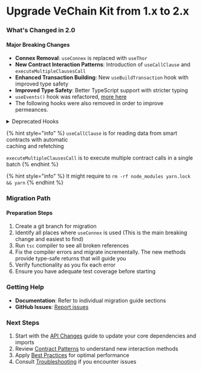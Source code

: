 # Upgrade VeChain Kit from 1.x to 2.x

### What's Changed in 2.0

#### Major Breaking Changes

* **Connex Removal**: `useConnex` is replaced with `useThor`
* **New Contract Interaction Patterns**: Introduction of `useCallClause` and `executeMultipleClausesCall`
* **Enhanced Transaction Building**: New `useBuildTransaction` hook with improved type safety
* **Improved Type Safety**: Better TypeScript support with stricter typing
* `useEvents()` hook was refactored, [more here](../../hooks/blockchain-hooks.md)
* The following hooks were also removed in order to improve permeances.

<details>

<summary>Deprecated Hooks</summary>

Utils Hooks

* useRoundAppVotes
* useSustainabilityActions

Galaxy Member Hooks

* useGMbalance
* useB3trToUpgrade
* useB3trToUpgradeToLevel
* useGetNodeIdAttached
* useGetTokenIdAttachedToNode
* useGMMaxLevel
* useParticipatedInGovernance
* useTokenIdByAccount
* useNFTImage
* useB3trDonated
* useGMBaseUri
* useSelectedTokenId
* useIsGMClaimable
* useSelectedGmNft
* useLevelOfToken
* useNFTMetadataUri

NodeManagement

* useGetNodeManager
* useIsNodeHolder
* useUserXNodes

VeBetterPassport

* useAccountLinking
* usePassportChecks
* useUserDelegation
* useUserStatus
* useAppSecurityLevel
* useGetCumulativeScoreWithDecay
* useGetDelegatee
* useGetDelegator
* useGetEntitiesLinkedToPassport
* useGetPassportForEntity
* useGetPendingDelegationsDelegateePOV
* useGetPendingDelegationsDelegatorPOV
* useGetPendingLinkings
* useIsEntity
* useIsPassportCheckEnabled
* useIsPassport
* useParticipationScoreThreshold
* useSecurityMultiplier
* useThresholdParticipationScore
* useThresholdParticipationScoreAtTimepoint
* useIsBlacklisted
* useIsWhitelisted
* useUserRoundScore

VBD VoterRewards:

* useLevelMultiplier

X2Earn Apps:

* useUserVotesInAllRounds
* useUserTopVotedApps

- useXNode
- useAppAdmin
- useAppExists
- useAppsEligibleInNextRound
- useGetX2EarnAppAvailableFunds
- useXAppsMetadataBaseUri
- useXNodeCheckCooldown

XAllocation Voting

* useAllocationAmount

- useXAppVotesQf

</details>

{% hint style="info" %}
`useCallClause` is for reading data from smart contracts with automatic\
caching and refetching

`executeMultipleClausesCall` is to execute multiple contract calls in a single batch
{% endhint %}

{% hint style="info" %}
It might require to `rm -rf node_modules yarn.lock && yarn`
{% endhint %}

### Migration Path

#### Preparation Steps

1. Create a git branch for migration
2. Identify all places where `useConnex` is used (This is the main breaking change and easiest to find)
3. Run `tsc` compiler to see all broken references
4. Fix the compiler errors and migrate incrementally. The new methods provide type-safe returns that will guide you
5. Verify functionality as you fix each error
6. Ensure you have adequate test coverage before starting

### Getting Help

* **Documentation**: Refer to individual migration guide sections
* **GitHub Issues**: [Report issues](https://github.com/vechain/vechain-kit/issues)

### Next Steps

1. Start with the [API Changes](api-migration-guide.md) guide to update your core dependencies and imports
2. Review [Contract Patterns](broken-reference) to understand new interaction methods
3. Apply [Best Practices](../../best-practices.md) for optimal performance
4. Consult [Troubleshooting](../../troubleshooting/general.md) if you encounter issues
